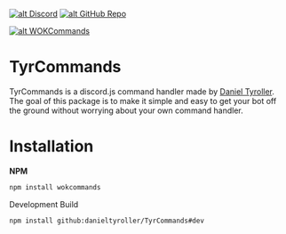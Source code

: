 <a href='https://discord.gg/penthaus' target='_blank'>![alt Discord](https://img.shields.io/discord/442373501412835328?color=7289da&logo=discord&logoColor=white)</a> <a href='https://github.com/danieltyroller/tyrcommands' target='_blank'>![alt GitHub Repo](https://img.shields.io/github/stars/danieltyroller/tyrcommands?style=social)</a>

<a href='https://nodei.co/npm/tyrcommands/' target='_blank'>![alt WOKCommands](https://nodei.co/npm/tyrcommands.png)</a>

# TyrCommands

TyrCommands is a discord.js command handler made by [Daniel Tyroller](https://github.com/danieltyroller). The goal of this package is to make it simple and easy to get your bot off the ground without worrying about your own command handler.

# Installation

**NPM**

```bash
npm install wokcommands
```

Development Build

```bash
npm install github:danieltyroller/TyrCommands#dev
```